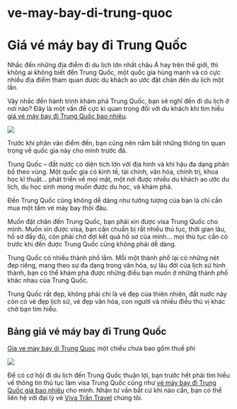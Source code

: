 # ve-may-bay-di-trung-quoc
<h1>Giá vé máy bay đi Trung Quốc</h1>

Nhắc đến những địa điểm đi du lịch lớn nhất châu Á hay trên thế giới, thì không ai không biết đến Trung Quốc, một quốc gia hùng mạnh và có cực nhiều địa điểm tham quan được du khách ao ước đặt chân đến du lịch một lần.

Vậy nhắc đến hành trình khám phá Trung Quốc, bạn sẽ nghĩ đến đi du lịch ở nơi nào? Đây là một vấn đề cực kì quan trọng đối với du khách khi tìm hiểu <a href  = "http://vivatrantravel.vn/ve-may-bay-di-trung-quoc.html">giá vé máy bay đi Trung Quốc bao nhiêu</a>.

<img src = "https://vemaybayairchina.net/wp-content/uploads/2016/12/ve-may-bay-di-trung-quoc-3.jpgf" />

Trước khi phân vân điểm đến, bạn cũng nên nắm bắt những thông tin quan trọng về quốc gia này cho mình trước đã.

Trung Quốc – đất nước có diện tích lớn với địa hình và khí hậu đa dạng phân bố theo vùng. Một quốc gia có kinh tế, tài chính, văn hóa, chính trị, khoa học kĩ thuật… phát triển về mọi mặt, một nơi được nhiều du khách ao ước du lịch, du học sinh mong muốn được du học, và khám phá.

Đến Trung Quốc cũng không dễ dàng như tưởng tượng của bạn là chỉ cần mua một tấm vé máy bay thôi đâu.

Muốn đặt chân đến Trung Quốc, bạn phải xin được visa Trung Quốc cho mình. Muốn xin được visa, bạn cần chuẩn bị rất nhiều thủ tục, thời gian lâu, hồ sơ đầy đủ, còn phải chờ đợi kết quả hồ sơ của mình… mọi thủ tục cần có trước khi đến được Trung Quốc cũng không phải dễ dàng.

Trung Quốc có nhiều thành phố lắm. Mỗi một thành phố lại có những nét đẹp riêng, mang theo sự đa dạng trong văn hóa, sự lâu đời của lịch sử hình thành, bạn có thể khám phá được những điều bạn muốn ở những thành phố khác nhau của Trung Quốc.

Trung Quốc rất đẹp, không phải chỉ là vẻ đẹp của thiên nhiên, đất nước này còn có vẻ đẹp lịch sử, vẻ đẹp văn hóa, con người và nhiều điều thú vị khác chờ bạn tìm hiểu.

<h2>Bảng giá vé máy bay đi Trung Quốc</h2>

<a href  = "https://visaxuatnhapcanh.vn/ve-may-bay-di-trung-quoc.html">Gia ve may bay di Trung Quoc</a> một chiều chưa bao gồm thuế phí

<img src = "https://vemaybayairchina.net/wp-content/uploads/2016/12/ve-may-bay-trung-quoc.jpg" />

Để có cơ hội đi du lịch đến Trung Quốc thuận lợi, bạn trước hết phải tìm hiểu về thông tin thủ tục làm visa Trung Quốc cũng như <a href  = "https://vivatrantravel.com/ve-quoc-te/ve-may-bay-di-trung-quoc.html">vé máy bay đi Trung Quốc giá bao nhiêu</a> cho mình. Nhận tư vấn bất cứ khi nào cần, bạn có thể liên hệ với đại lý vé <a href  = "http://vivatrantravel.vn/">Viva Trần Travel</a> chúng tôi.

